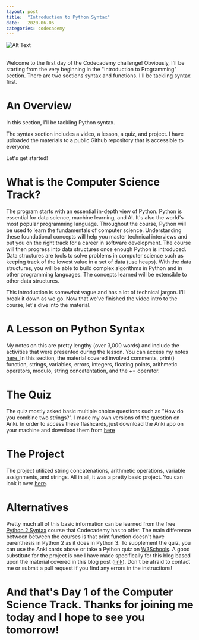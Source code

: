 ```yaml
---
layout: post
title:  "Introduction to Python Syntax"
date:   2020-06-06
categories: codecademy
---
```

![Alt Text](https://imgs.xkcd.com/comics/python.png)

<br>
Welcome to the first day of the Codecademy challenge! Obviously, I'll be starting from the very beginning in the "Introduction to Programming" section. There are two sections syntax and functions. I'll be tackling syntax first.

# An Overview
In this section, I'll be tackling Python syntax.

The syntax section includes a video, a lesson, a quiz, and project. I have uploaded the materials to a public Github repository that is accessible to everyone. 

Let's get started!

# What is the Computer Science Track? 
The program starts with an essential in-depth view of Python. Python is essential for data science, machine learning, and AI. It's also the world's most popular programming language. Throughout the course, Python will be used to learn the fundamentals of computer science. Understanding these foundational concepts will help you master technical interviews and put you on the right track for a career in software development. The course will then progress into data structures once enough Python is introduced. Data structures are tools to solve problems in computer science such as keeping track of the lowest value in a set of data (use heaps). With the data structures, you will be able to build complex algorithms in Python and in other programming languages. The concepts learned will be extensible to other data structures. 

This introduction is somewhat vague and has a lot of technical jargon. I'll break it down as we go. Now that we've finished the video intro to the course, let's dive into the material. 


# A Lesson on Python Syntax
My notes on this are pretty lengthy (over 3,000 words) and include the activities that were presented during the lesson. You can access my notes <a href = "https://github.com/aliciacodes/codecademy-notes/blob/master/computer-science-track/section-1/learn-python-3-syntax.md"> here. </a>
In this section, the material covered involved comments, print() function, strings, variables, errors, integers, floating points, arithmetic operators, modulo, string concatentation, and the += operator.

# The Quiz
The quiz mostly asked basic multiple choice questions such as "How do you combine two strings?". I made my own versions of the question on Anki. In order to access these flashcards, just download the Anki app on your machine and download them from <a href = "https://github.com/aliciacodes/codecademy-notes/blob/master/computer-science-track/section-1/Codecademy-Python-3-Syntax.apkg">here</a>

# The Project
The project utilized string concatenations, arithmetic operations, variable assignments, and strings. All in all, it was a pretty basic project. You can look it over <a href = "https://github.com/aliciacodes/codecademy-notes/blob/master/computer-science-track/section-1/lovely-loveseats.py">here</a>. 

# Alternatives
Pretty much all of this basic information can be learned from the free <a href = "https://www.codecademy.com/learn/learn-python/modules/learn-python-python-syntax-u-6">Python 2 Syntax</a> course that Codecademy has to offer. The main difference between between the courses is that print function doesn't have parenthesis in Python 2 as it does in Python 3. To supplement the quiz, you can use the Anki cards above or take a Python quiz on <a href = "https://www.w3schools.com/quiztest/quiztest.asp?qtest=PYTHON">W3Schools</a>. A good substitute for the project is one I have made specifically for this blog based upon the material covered in this blog post (<a href = "https://github.com/aliciacodes/python-projects/blob/master/geocaching/geocaching.md">link</a>). Don't be afraid to contact me or submit a pull request if you find any errors in the instructions! 

And that's Day 1 of the Computer Science Track. Thanks for joining me today and I hope to see you tomorrow!
=======

